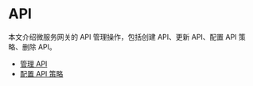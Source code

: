 # API

本文介绍微服务网关的 API 管理操作，包括创建 API、更新 API、配置 API 策略、删除 API。

- [管理 API](manage-api.md)
- [配置 API 策略](api-policy.md)

